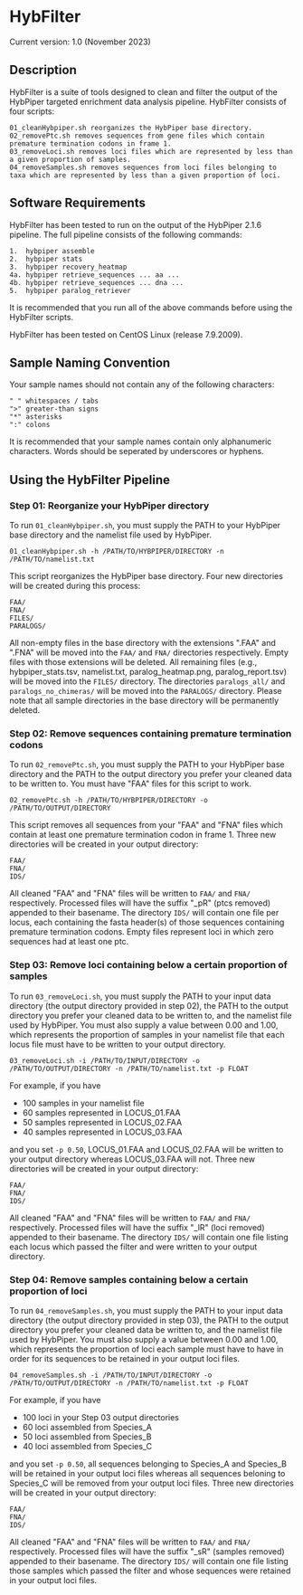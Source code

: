 # HybFilter

Current version: 1.0 (November 2023)

## Description

HybFilter is a suite of tools designed to clean and filter the output of the HybPiper targeted enrichment data analysis pipeline. HybFilter consists of four scripts:

```
01_cleanHybpiper.sh reorganizes the HybPiper base directory.  
02_removePtc.sh removes sequences from gene files which contain premature termination codons in frame 1.  
03_removeLoci.sh removes loci files which are represented by less than a given proportion of samples.  
04_removeSamples.sh removes sequences from loci files belonging to taxa which are represented by less than a given proportion of loci.
```


## Software Requirements

HybFilter has been tested to run on the output of the HybPiper 2.1.6 pipeline. The full pipeline consists of the following commands:

```
1.  hybpiper assemble  
2.  hybpiper stats  
3.  hybpiper recovery_heatmap  
4a. hybpiper retrieve_sequences ... aa ...  
4b. hybpiper retrieve_sequences ... dna ...  
5.  hybpiper paralog_retriever
```

It is recommended that you run all of the above commands before using the HybFilter scripts.

HybFilter has been tested on CentOS Linux (release 7.9.2009).

## Sample Naming Convention

Your sample names should not contain any of the following characters:

```
" " whitespaces / tabs
">" greater-than signs
"*" asterisks
":" colons
```

It is recommended that your sample names contain only alphanumeric characters. Words should be seperated by underscores or hyphens.

## Using the HybFilter Pipeline

### Step 01: Reorganize your HybPiper directory

To run `01_cleanHybpiper.sh`, you must supply the PATH to your HybPiper base directory and the namelist file used by HybPiper.

```
01_cleanHybpiper.sh -h /PATH/TO/HYBPIPER/DIRECTORY -n /PATH/TO/namelist.txt
```

This script reorganizes the HybPiper base directory. Four new directories will be created during this process:

```
FAA/
FNA/
FILES/
PARALOGS/
```

All non-empty files in the base directory with the extensions ".FAA" and ".FNA" will be moved into the `FAA/` and `FNA/` directories respectively. Empty files with those extensions will be deleted. All remaining files (e.g., hybpiper_stats.tsv, namelist.txt, paralog_heatmap.png, paralog_report.tsv) will be moved into the `FILES/` directory. The directories `paralogs_all/` and `paralogs_no_chimeras/` will be moved into the `PARALOGS/` directory. Please note that all sample directories in the base directory will be permanently deleted.

### Step 02: Remove sequences containing premature termination codons

To run `02_removePtc.sh`, you must supply the PATH to your HybPiper base directory and the PATH to the output directory you prefer your cleaned data to be written to. You must have "FAA" files for this script to work.

```
02_removePtc.sh -h /PATH/TO/HYBPIPER/DIRECTORY -o /PATH/TO/OUTPUT/DIRECTORY
```

This script removes all sequences from your "FAA" and "FNA" files which contain at least one premature termination codon in frame 1. Three new directories will be created in your output directory:

```
FAA/
FNA/
IDS/
```

All cleaned "FAA" and "FNA" files will be written to `FAA/` and `FNA/` respectively. Processed files will have the suffix "_pR" (ptcs removed) appended to their basename. The directory `IDS/` will contain one file per locus, each containing the fasta header(s) of those sequences containing premature termination codons. Empty files represent loci in which zero sequences had at least one ptc.

### Step 03: Remove loci containing below a certain proportion of samples

To run `03_removeLoci.sh`, you must supply the PATH to your input data directory (the output directory provided in step 02), the PATH to the output directory you prefer your cleaned data to be written to, and the namelist file used by HybPiper. You must also supply a value between 0.00 and 1.00, which represents the proportion of samples in your namelist file that each locus file must have to be written to your output directory.

```
03_removeLoci.sh -i /PATH/TO/INPUT/DIRECTORY -o /PATH/TO/OUTPUT/DIRECTORY -n /PATH/TO/namelist.txt -p FLOAT
```

For example, if you have

- 100 samples in your namelist file
- 60 samples represented in LOCUS_01.FAA
- 50 samples represented in LOCUS_02.FAA
- 40 samples represented in LOCUS_03.FAA

and you set `-p 0.50`, LOCUS_01.FAA and LOCUS_02.FAA will be written to your output directory whereas LOCUS_03.FAA will not. Three new directories will be created in your output directory:

```
FAA/
FNA/
IDS/
```

All cleaned "FAA" and "FNA" files will be written to `FAA/` and `FNA/` respectively. Processed files will have the suffix "_lR" (loci removed) appended to their basename. The directory `IDS/` will contain one file listing each locus which passed the filter and were written to your output directory.

### Step 04: Remove samples containing below a certain proportion of loci

To run `04_removeSamples.sh`, you must supply the PATH to your input data directory (the output directory provided in step 03), the PATH to the output directory you prefer your cleaned data be written to, and the namelist file used by HybPiper. You must also supply a value between 0.00 and 1.00, which represents the proportion of loci each sample must have to have in order for its sequences to be retained in your output loci files.

```
04_removeSamples.sh -i /PATH/TO/INPUT/DIRECTORY -o /PATH/TO/OUTPUT/DIRECTORY -n /PATH/TO/namelist.txt -p FLOAT
```

For example, if you have

- 100 loci in your Step 03 output directories
- 60 loci assembled from Species_A
- 50 loci assembled from Species_B
- 40 loci assembled from Species_C

and you set `-p 0.50`, all sequences belonging to Species_A and Species_B will be retained in your output loci files whereas all sequences beloning to Species_C will be removed from your output loci files. Three new directories will be created in your output directory:

```
FAA/
FNA/
IDS/
```

All cleaned "FAA" and "FNA" files will be written to `FAA/` and `FNA/` respectively. Processed files will have the suffix "_sR" (samples removed) appended to their basename. The directory `IDS/` will contain one file listing those samples which passed the filter and whose sequences were retained in your output loci files.
